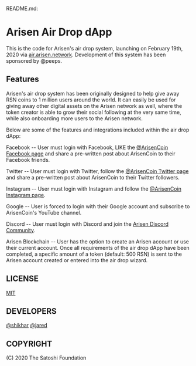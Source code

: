 README.md:
# Arisen Air Drop dApp
This is the code for Arisen's air drop system, launching on February 19th, 2020 via [air.arisen.network](https://air.arisen.network). Development of this system has been sponsored by @peeps.

## Features
Arisen's air drop system has been originally designed to help give away RSN coins to 1 million users around the world.
It can easily be used for giving away other digital assets on the Arisen network as well, where the token creator is able to grow their social following at the very same time, while also onboarding more users to the Arisen network.

Below are some of the features and integrations included within the air drop dApp:

Facebook
-- User must login with Facebook, LIKE the [@ArisenCoin Facebook page](https://facebook.com/#) and share a pre-written post about ArisenCoin to their Facebook friends.

Twitter
-- User must login with Twitter, follow the [@ArisenCoin Twitter page](https://twitter.com/arisencoin) and share a pre-written post about ArisenCoin to their Twitter followers.

Instagram
-- User must login with Instagram and follow the [@ArisenCoin Instagram page](https://instagram.com/arisencoin).

Google
-- User is forced to login with their Google account and subscribe to ArisenCoin's YouTube channel.

Discord
-- User must login with Discord and join the [Arisen Discord Community](https://discord.com).

Arisen Blockchain
-- User has the option to create an Arisen account or use their current account. Once all requirements of the air drop dApp have been completed, a specific amount of a token (default: 500 RSN) is sent to the Arisen account created or entered into the air drop wizard.

## LICENSE
[MIT](LICENSE.md)

## DEVELOPERS
[@shikhar](shikhar@arisen.network)
[@jared](jared@arisen.network)

## COPYRIGHT
(C) 2020 The Satoshi Foundation
